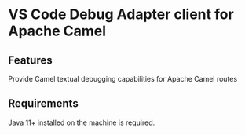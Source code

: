 # VS Code Debug Adapter client for Apache Camel

## Features

Provide Camel textual debugging capabilities for Apache Camel routes

## Requirements

Java 11+ installed on the machine is required.

